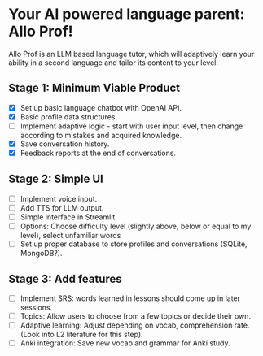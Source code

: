# Your AI powered language parent: Allo Prof!

Allo Prof is an LLM based language tutor, which will adaptively learn your ability in a second language and tailor its content to your level. 

## Stage 1: Minimum Viable Product

- [x] Set up basic language chatbot with OpenAI API. 
- [x] Basic profile data structures.
- [ ] Implement adaptive logic - start with user input level, then change according to mistakes and acquired knowledge.
- [x] Save conversation history.
- [x] Feedback reports at the end of conversations.

## Stage 2: Simple UI

- [ ] Implement voice input.
- [ ] Add TTS for LLM output.
- [ ] Simple interface in Streamlit.
- [ ] Options: Choose difficulty level (slightly above, below or equal to my level), select unfamiliar words
- [ ] Set up proper database to store profiles and conversations (SQLite, MongoDB?).

## Stage 3: Add features

- [ ] Implement SRS: words learned in lessons should come up in later sessions.
- [ ] Topics: Allow users to choose from a few topics or decide their own.
- [ ] Adaptive learning: Adjust depending on vocab, comprehension rate. (Look into L2 literature for this step).
- [ ] Anki integration: Save new vocab and grammar for Anki study.
